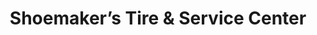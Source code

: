 ---
title: "Shoemaker’s Tire & Service Center"
url: /peebles/shoemakers-tire-and-service-center/
shop: car repair
---